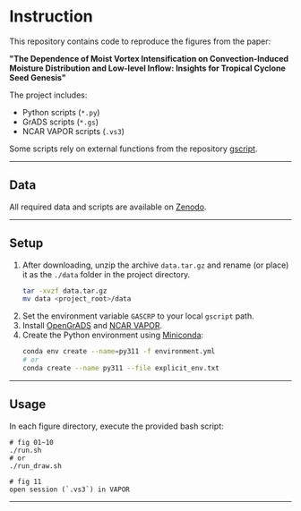 # Instruction

This repository contains code to reproduce the figures from the paper:

**"The Dependence of Moist Vortex Intensification on Convection-Induced Moisture Distribution and Low-level Inflow: Insights for Tropical Cyclone Seed Genesis"**

The project includes:
- Python scripts (`*.py`)
- GrADS scripts (`*.gs`)
- NCAR VAPOR scripts (`.vs3`)

Some scripts rely on external functions from the repository [gscript](https://github.com/kodamail/gscript).

---

## Data

All required data and scripts are available on [Zenodo](https://doi.org/10.5281/zenodo.17023680).


---

## Setup

1. After downloading, unzip the archive `data.tar.gz` and rename (or place) it as the `./data` folder in the project directory.
    ```bash
    tar -xvzf data.tar.gz
    mv data <project_root>/data
    ```
2. Set the environment variable `GASCRP` to your local `gscript` path.
3. Install [OpenGrADS](http://opengrads.org) and [NCAR VAPOR](https://www.vapor.ucar.edu).
4. Create the Python environment using [Miniconda](https://docs.conda.io/en/latest/miniconda.html):  
   ```bash
   conda env create --name=py311 -f environment.yml
   # or 
   conda create --name py311 --file explicit_env.txt
   ```

--- 

## Usage
   In each figure directory, execute the provided bash script:
   ```
   # fig 01~10
   ./run.sh
   # or
   ./run_draw.sh

   # fig 11
   open session (`.vs3`) in VAPOR
   ```
---
